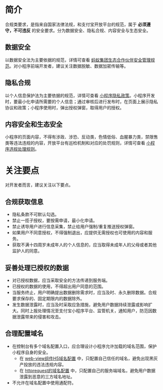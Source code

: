 
# 简介
合规类要求，是指来自国家法律法规，和支付宝开放平台的规范，属于 **必须遵守，不可违反** 的安全要求。分为数据安全、隐私合规、内容安全与生态安全。

## 数据安全
以数据安全法为主要依据的规范，详情可查看 [蚂蚁集团生态合作伙伴安全管理规范](https://opendocs.alipay.com/rules/repo-01agz9)。对小程序前端开发者，建议关注数据脱敏、数据加密传输等。

## 隐私合规
以个人信息保护法为主要依据的规范，详情可查看 [小程序隐私政策](https://opendocs.alipay.com/mini/03lwro)。小程序开发时，要最小化申请所需要的个人信息；通过审核后进行发布时，在页面上展示隐私协议和政策；小程序使用时，弹出授权弹窗，取得用户的授权。

## 内容安全和生态安全
小程序的页面内容，不得有涉政、涉恐、反动类，色情低俗、血腥暴力类，禁限售类等违法违规的内容，开放平台有巡检机制和对应的处罚规则，详情可查看 [小程序违规处理规则](https://opendocs.alipay.com/rules/rules_mini/nowgsa)。

# 关注要点
对开发者而言，建议关注以下要点。

## 合规获取信息

- 隐私条款不可默认勾选。
- 禁止一揽子授权，要按需申请，最小化申请。
- 禁止诱导用户进行信息采集，禁止给用户强制/重复推送授权弹窗。
- 如果用户不同意授权，不得强制退出，应提供无需授权也可使用的内容和服务。
- 获取不满十四周岁未成年人的个人信息的，应当取得未成年人的父母或者其他监护人的同意。

## 妥善处理已授权的数据

- 对已授权数据，应当采取安全的方法传递到服务端。
- 已授权的数据的使用，不得超出用户同意的范围。
- 当服务终止，用户明确提出数据删除需求时，应当及时、永久删除数据。合规要求保存的、固定期限内的数据除外。
- 发生数据泄露时，应当及时采取应急措施，避免用户数据持续泄露或影响扩大。同时上报处理情况至支付宝小程序平台、监管机关，通知用户，防范因数据泄露带来的侵害和攻击。

## 合理配置域名

- 在控制台有多个域名配置入口，应合理设计小程序允许加载的域名范围，保护小程序自身的安全。
   - 在 [web-view组件H5域名配置](https://opendocs.alipay.com/mini/component/idfvg6) 中，只配置自己信任的域名，避免出现黑灰产投放的违法违规内容。
   - 在 [httprequest的域名配置](https://opendocs.alipay.com/mini/api/owycmh) 中，只配置自己的服务端域名，避免用户数据泄露到恶意的三方域名地址。
- 不允许在域名配置中使用通配符。

